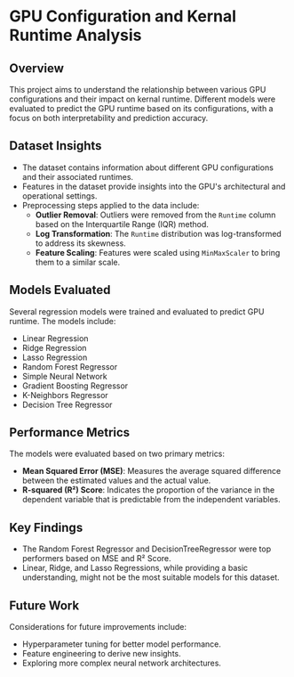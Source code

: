
# GPU Configuration and Kernal Runtime Analysis

## Overview
This project aims to understand the relationship between various GPU configurations and their impact on kernal runtime. Different models were evaluated to predict the GPU runtime based on its configurations, with a focus on both interpretability and prediction accuracy.

## Dataset Insights
- The dataset contains information about different GPU configurations and their associated runtimes.
- Features in the dataset provide insights into the GPU's architectural and operational settings.
- Preprocessing steps applied to the data include:
  - **Outlier Removal**: Outliers were removed from the `Runtime` column based on the Interquartile Range (IQR) method.
  - **Log Transformation**: The `Runtime` distribution was log-transformed to address its skewness.
  - **Feature Scaling**: Features were scaled using `MinMaxScaler` to bring them to a similar scale.

## Models Evaluated
Several regression models were trained and evaluated to predict GPU runtime. The models include:
- Linear Regression
- Ridge Regression
- Lasso Regression
- Random Forest Regressor
- Simple Neural Network
- Gradient Boosting Regressor
- K-Neighbors Regressor
- Decision Tree Regressor

## Performance Metrics
The models were evaluated based on two primary metrics:
- **Mean Squared Error (MSE)**: Measures the average squared difference between the estimated values and the actual value.
- **R-squared (R²) Score**: Indicates the proportion of the variance in the dependent variable that is predictable from the independent variables.

## Key Findings
- The Random Forest Regressor and DecisionTreeRegressor were top performers based on MSE and R² Score.
- Linear, Ridge, and Lasso Regressions, while providing a basic understanding, might not be the most suitable models for this dataset.

## Future Work
Considerations for future improvements include:
- Hyperparameter tuning for better model performance.
- Feature engineering to derive new insights.
- Exploring more complex neural network architectures.
